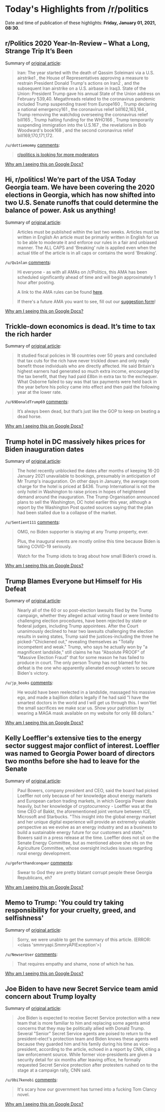 # Today's Highlights from /r/politics

Date and time of publication of these highlights: **Friday, January 01, 2021, 08:30**.

## r/Politics 2020 Year-In-Review – What a Long, Strange Trip It’s Been

Summary of [original article](https://www.reddit.com/r/politics/comments/ko33ma/rpolitics_2020_yearinreview_what_a_long_strange/):

> Iran: The year started with the death of Qassim Soleimani via a U.S. airstrike1 , the House of Representatives approving a measure to restrain President Donald Trump's actions on Iran2 , and the subsequent Iran airstrike on a U.S. airbase in Iraq3. State of the Union: President Trump gave his annual State of the Union address on February 539,40. Megathreads related to the coronavirus pandemic included Trump suspending travel from Europe160 , Trump declaring a national emergency161 , the coronavirus relief bill162,163,164 , Trump removing the watchdog overseeing the coronavirus relief bill165 , Trump halting funding for the WHO166 , Trump temporarily suspending immigration into the U.S.167 , the revelations in Bob Woodward's book168 , and the second coronavirus relief bill169,170,171,172.

`/u/dottiemommy` [comments](https://www.reddit.com/r/politics/comments/ko33ma/rpolitics_2020_yearinreview_what_a_long_strange/):

> [r/politics is looking for more moderators](https://www.reddit.com/r/politics/comments/kmuant/rpolitics_is_looking_for_more_moderators/)

[Why am I seeing this on Google Docs?](https://docs.google.com/document/d/1Dc6We63vOXIZsc0op-Bt4abqkYjXzOigalQqFxmvvbM/edit?usp=sharing)

## Hi, r/politics! We’re part of the USA Today Georgia team. We have been covering the 2020 elections in Georgia, which has now shifted into two U.S. Senate runoffs that could determine the balance of power. Ask us anything!

Summary of [original article](https://www.reddit.com/r/politics/comments/kodjur/hi_rpolitics_were_part_of_the_usa_today_georgia/):

> Articles must be published within the last two weeks. Articles must be written in English An article must be primarily written in English for us to be able to moderate it and enforce our rules in a fair and unbiased manner. The ALL CAPS and 'Breaking' rule is applied even when the actual title of the article is in all caps or contains the word 'Breaking'.

`/u/Qu1nlan` [comments](https://www.reddit.com/r/politics/comments/kodjur/hi_rpolitics_were_part_of_the_usa_today_georgia/):

> Hi everyone - as with all AMAs on /r/Politics, this AMA has been scheduled significantly ahead of time and will begin approximately 1 hour after posting.
> 
> A link to the AMA rules can be found [here](http://www.reddit.com/r/politics/wiki/ama).
> 
> If there's a future AMA you want to see, fill out our [suggestion form](https://docs.google.com/forms/u/2/d/e/1FAIpQLSdPb-2CtL2lIsMo9xOvs6sdQGDymyZ29seWyQsNTJy1oxPthw/viewform?usp=sf_link)!

[Why am I seeing this on Google Docs?](https://docs.google.com/document/d/1Dc6We63vOXIZsc0op-Bt4abqkYjXzOigalQqFxmvvbM/edit?usp=sharing)

## Trickle-down economics is dead. It’s time to tax the rich harder

Summary of [original article](https://www.theguardian.com/business/2020/dec/20/trickle-down-economics-is-dead-its-time-to-tax-the-rich-harder):

> It studied fiscal policies in 18 countries over 50 years and concluded that tax cuts for the rich have never trickled down and only really benefit those individuals who are directly affected. He said Britain's highest earners had generated so much extra income, encouraged by the tax benefit, that they had paid £8bn in extra tax to the exchequer. What Osborne failed to say was that tax payments were held back in the year before his policy came into effect and then paid the following year at the lower rate.

`/u/69DonaldTrump69` [comments](https://www.reddit.com/r/politics/comments/kobwea/trickledown_economics_is_dead_its_time_to_tax_the/):

> It’s always been dead, but that’s just like the GOP to keep on beating a dead horse.

[Why am I seeing this on Google Docs?](https://docs.google.com/document/d/1Dc6We63vOXIZsc0op-Bt4abqkYjXzOigalQqFxmvvbM/edit?usp=sharing)

## Trump hotel in DC massively hikes prices for Biden inauguration dates

Summary of [original article](https://www.independent.co.uk/news/world/americas/us-election-2020/trump-hotel-biden-inauguration-price-hike-b1781186.html):

> The hotel recently unblocked the dates after months of keeping 16-20 January 2021 unavailable to bookings, presumably in anticipation of Mr Trump's inauguration. On other days in January, the average room charge for the hotel is priced at $436. Trump International is not the only hotel in Washington to raise prices in hopes of heightened demand around the inauguration. The Trump Organisation announced plans to sell the Washington, DC hotel earlier this year, although a report by the Washington Post quoted sources saying that the plan had been stalled due to a collapse of the market.

`/u/Sentient111` [comments](https://www.reddit.com/r/politics/comments/koafve/trump_hotel_in_dc_massively_hikes_prices_for/):

> OMG, no Biden supporter is staying at any Trump property, ever.
> 
> Plus, the inaugural events are mostly online this time because Biden is taking COVID-19 seriously.
> 
> Watch for the Trump idiots to brag about how small Biden’s crowd is.

[Why am I seeing this on Google Docs?](https://docs.google.com/document/d/1Dc6We63vOXIZsc0op-Bt4abqkYjXzOigalQqFxmvvbM/edit?usp=sharing)

## Trump Blames Everyone but Himself for His Defeat

Summary of [original article](https://reason.com/2020/12/30/trump-blames-everyone-but-himself-for-his-defeat/):

> Nearly all of the 60 or so post-election lawsuits filed by the Trump campaign, whether they alleged actual voting fraud or were limited to challenging election procedures, have been rejected by state or federal judges, including Trump appointees. After the Court unanimously declined to hear two lawsuits challenging the election results in swing states, Trump said the justices-including the three he picked-"Chickened out," revealing themselves as "Totally incompetent and weak." Trump, who says he actually won by "a magnificent landslide," still claims he has "Absolute PROOF" of "Massive Election Fraud" that for some reason he has failed to produce in court. The only person Trump has not blamed for his defeat is the one who apparently alienated enough voters to secure Biden's victory.

`/u/jp_books` [comments](https://www.reddit.com/r/politics/comments/kobs3c/trump_blames_everyone_but_himself_for_his_defeat/):

> He would have been reelected in a landslide, massaged his massive ego, and made a bajillion dollars legally if he had said "I have the smartest doctors in the world and I will get us through this. I won'tlet the small sacrifices we make scar us. Show your patriotism by wearing a MAGA mask available on my website for only 88 dollars."

[Why am I seeing this on Google Docs?](https://docs.google.com/document/d/1Dc6We63vOXIZsc0op-Bt4abqkYjXzOigalQqFxmvvbM/edit?usp=sharing)

## Kelly Loeffler's extensive ties to the energy sector suggest major conflict of interest. Loeffler was named to Georgia Power board of directors two months before she had to leave for the Senate

Summary of [original article](https://www.salon.com/2021/01/01/kelly-loefflers-extensive-ties-to-the-energy-sector-suggest-major-conflict-of-interest/):

> Paul Bowers, company president and CEO, said the board had picked Loeffler not only because of her knowledge about energy markets and European carbon trading markets, in which Georgia Power deals heavily, but her knowledge of cryptocurrency - Loeffler was at the time CEO of Bakkt, the aforementioned joint venture between ICE, Microsoft and Starbucks. "This insight into the global energy market and her unique digital experience will provide an extremely valuable perspective as we evolve as an energy industry and as a business to build a sustainable energy future for our customers and state," Bowers said in a press release at the time. Loeffler does not sit on the Senate Energy Committee, but as mentioned above she sits on the Agriculture Committee, whose oversight includes issues regarding rural energy development.

`/u/goforthandconquer` [comments](https://www.reddit.com/r/politics/comments/ko9ply/kelly_loefflers_extensive_ties_to_the_energy/):

> Swear to God they are pretty blatant corrupt people these Georgia Republicans, eh?

[Why am I seeing this on Google Docs?](https://docs.google.com/document/d/1Dc6We63vOXIZsc0op-Bt4abqkYjXzOigalQqFxmvvbM/edit?usp=sharing)

## Memo to Trump: 'You could try taking responsibility for your cruelty, greed, and selfishness'

Summary of [original article](https://www.msnbc.com/politicsnation/watch/memo-to-trump-you-could-try-taking-responsibility-for-your-cruelty-greed-and-selfishness-98427973631):

> Sorry, we were unable to get the summary of this article. (ERROR: <class 'smmryapi.SmmryAPIException'>)

`/u/NewserUser` [comments](https://www.reddit.com/r/politics/comments/koaidi/memo_to_trump_you_could_try_taking_responsibility/):

> That requires empathy and shame, none of which he has.

[Why am I seeing this on Google Docs?](https://docs.google.com/document/d/1Dc6We63vOXIZsc0op-Bt4abqkYjXzOigalQqFxmvvbM/edit?usp=sharing)

## Joe Biden to have new Secret Service team amid concern about Trump loyalty

Summary of [original article](https://www.theguardian.com/us-news/2020/dec/31/joe-biden-secret-service-team-trump-loyalty):

> Joe Biden is expected to receive Secret Service protection with a new team that is more familiar to him and replacing some agents amid concerns that they may be politically allied with Donald Trump. Several "Senior" Secret Service agents are poised to return to the president-elect's protection team and Biden knows these agents well because they guarded him and his family during his time as vice-president, according to the article, echoed in a report by CNN, citing a law enforcement source. While former vice-presidents are given a security detail for six months after leaving office, he formally requested Secret Service protection after protesters rushed on to the stage at a campaign rally, CNN said.

`/u/Obi7kenobi` [comments](https://www.reddit.com/r/politics/comments/ko3n97/joe_biden_to_have_new_secret_service_team_amid/):

> It's scary how our government has turned into a fucking Tom Clancy novel.

[Why am I seeing this on Google Docs?](https://docs.google.com/document/d/1Dc6We63vOXIZsc0op-Bt4abqkYjXzOigalQqFxmvvbM/edit?usp=sharing)

